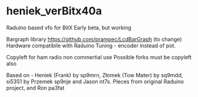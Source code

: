 # heniek_verBitx40a
Raduino based vfo for BitX
Early beta, but working

Bargraph library https://github.com/prampec/LcdBarGraph (to change)
Hardware compatibile with Raduino
Tuning  - encoder instead of pot.

Copyleft for ham radio non commertial use
Possible forks must be copyleft also

Based on - Heniek (Frank) by sp9mrn, Złomek (Tow Mater) by sq9mdd, si5351 by Przemek sp9nje and Jason nt7s.
Pieces from original Raduino project, and  Ron pa3fat
